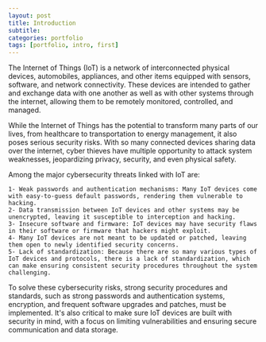 ```yaml
---
layout: post
title: Introduction
subtitle: 
categories: portfolio
tags: [portfolio, intro, first]
---
```


The Internet of Things (IoT) is a network of interconnected physical devices, automobiles, appliances, and other items equipped with sensors, software, and network connectivity. These devices are intended to gather and exchange data with one another as well as with other systems through the internet, allowing them to be remotely monitored, controlled, and managed.

While the Internet of Things has the potential to transform many parts of our lives, from healthcare to transportation to energy management, it also poses serious security risks. With so many connected devices sharing data over the internet, cyber thieves have multiple opportunity to attack system weaknesses, jeopardizing privacy, security, and even physical safety.

Among the major cybersecurity threats linked with IoT are:
```
1- Weak passwords and authentication mechanisms: Many IoT devices come with easy-to-guess default passwords, rendering them vulnerable to hacking.
2- Data transmission between IoT devices and other systems may be unencrypted, leaving it susceptible to interception and hacking.
3- Insecure software and firmware: IoT devices may have security flaws in their software or firmware that hackers might exploit.
4- Many IoT devices are not meant to be updated or patched, leaving them open to newly identified security concerns.
5- Lack of standardization: Because there are so many various types of IoT devices and protocols, there is a lack of standardization, which can make ensuring consistent security procedures throughout the system challenging.
```
To solve these cybersecurity risks, strong security procedures and standards, such as strong passwords and authentication systems, encryption, and frequent software upgrades and patches, must be implemented. It's also critical to make sure IoT devices are built with security in mind, with a focus on limiting vulnerabilities and ensuring secure communication and data storage.
